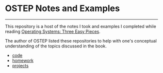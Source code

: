 # OSTEP Notes and Examples

---

This repository is a host of the notes I took and examples I completed while reading
[Operating Systems: Three Easy Pieces](https://pages.cs.wisc.edu/~remzi/OSTEP/).

The author of OSTEP listed these repositories to help with one's conceptual 
understanding of the topics discussed in the book. 
- [code](https://github.com/remzi-arpacidusseau/ostep-code)
- [homework](https://github.com/remzi-arpacidusseau/ostep-homework)
- [projects](https://github.com/remzi-arpacidusseau/ostep-projects)

